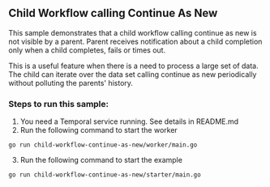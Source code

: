 ## Child Workflow calling Continue As New

This sample demonstrates that a child workflow calling continue as new is not visible by a parent.
Parent receives notification about a child completion only when a child completes, fails or times out.

This is a useful feature when there is a need to process a large set of data. The child can iterate over the data set
calling continue as new periodically without polluting the parents' history.
 
### Steps to run this sample:
1) You need a Temporal service running. See details in README.md
2) Run the following command to start the worker
```
go run child-workflow-continue-as-new/worker/main.go
```
3) Run the following command to start the example
```
go run child-workflow-continue-as-new/starter/main.go
```
